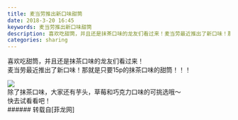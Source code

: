 ```yaml
---
title: 麦当劳推出新口味甜筒
date: 2018-3-20 16:45
keywords: 麦当劳推出新口味甜筒
description: 喜欢吃甜筒，并且还是抹茶口味的龙友们看过来！麦当劳最近推出了新口味！那就是只要15p的抹茶口味的甜筒！！！除了抹茶口味，大家还有芋头，草莓和巧克力口味的可挑选哦～快去试看看吧！
categories: sharing
---
```

<td class="t_f" id="postmessage_1198978">

喜欢吃甜筒，并且还是抹茶口味的龙友们看过来！<br/>
麦当劳最近推出了新口味！那就是只要15p的抹茶口味的甜筒！！！<br/>

<img aid="791163" data-cf-modified-e3b91b90b4f49bc89b3d1426-="" file="data/attachment/forum/201803/20/164309l4yr5qpezzryqxdw.png.thumb.jpg" id="aimg_791163" inpost="1" onclick="" onmouseover="" src="http://www.flw.ph/data/attachment/forum/201803/20/164309l4yr5qpezzryqxdw.png" style="cursor:pointer" zoomfile="data/attachment/forum/201803/20/164309l4yr5qpezzryqxdw.png"/>


<br/>
除了抹茶口味，大家还有芋头，草莓和巧克力口味的可挑选哦～<br/>
快去试看看吧！<br/>
</td>
###### 转载自[菲龙网]